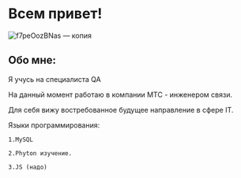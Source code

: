 # Всем привет!

![f7peOozBNas — копия](https://user-images.githubusercontent.com/119620433/209477503-953e9164-13e7-46e3-b7c4-05cc0639cc95.jpg)

## Обо мне:

Я учусь на специалиста QA

На данный момент работаю в компании МТС - инженером связи.

Для себя вижу востребованное будущее направление в сфере IT.

Языки программирования:

    1.MySQL

    2.Phyton изучение.

    3.JS (надо)
